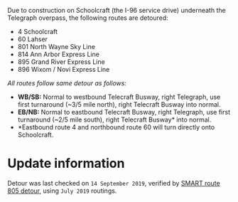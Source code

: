 Due to construction on Schoolcraft (the I-96 service drive) underneath the Telegraph overpass, the following routes are detoured:

* 4 Schoolcraft
* 60 Lahser
* 801 North Wayne Sky Line
* 814 Ann Arbor Express Line
* 895 Grand River Express Line
* 896 Wixom / Novi Express Line

*All routes follow same detour as follows:*

* **WB/SB:** Normal to westbound Telecraft Busway, right Telegraph, use first turnaround (~3/5 mile north), right Telecraft Busway into normal.
* **EB/NB:** Normal to eastbound Telecraft Busway, right Telegraph, use first turnaround (~2/5 mile south), right Telecraft Busway\* into normal.
* \*Eastbound route 4 and northbound route 60 will turn directly onto Schoolcraft.

# Update information
Detour was last checked on `14 September 2019`, verified by [SMART route 805 detour](https://web.archive.org/web/20190914144108/http://www.smartbus.org/Schedules/Service-Bulletins/BulletinId/984), using `July 2019` routings.
